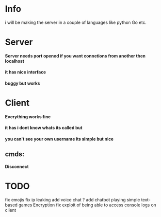 # Info
i will be making the server in a couple of languages like python Go etc.

# Server
#### Server needs port opened if you want connetions from another then localhost
#### it has nice interface 
#### buggy but works

# Client 
  #### Everything works fine
  #### it has i dont know whats its called but
  #### you can't see your own username its simple but nice
  ## cmds:
  #### Disconnect


# TODO
fix emojis
fix ip leaking
add voice chat ?
add chatbot playing simple text-based games
Encryption
fix exploit of being able to access console logs on client